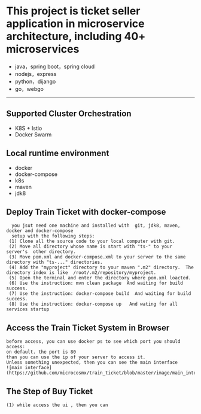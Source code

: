 This project is ticket seller application in microservice architecture, including 40+ microservices
=========================

- java，spring boot，spring cloud
- nodejs，express
- python，dijango
- go，webgo

---
## Supported Cluster Orchestration
- K8S + Istio
- Docker Swarm

##  Local runtime environment
- docker
- docker-compose
- k8s
- maven
- jdk8

## Deploy Train Ticket with docker-compose

      you jsut need one machine and installed with  git, jdk8, maven, docker and docker-compose
      setup with the following steps:
     (1) Clone all the source code to your local computer with git.
     (2) Move all directory whose name is start with "ts-" to your server's  other directory. 
     (3) Move pom.xml and docker-compose.xml to your server to the same directory with "ts-..." directories.
     (4) Add the "myproject" directory to your maven ".m2" directory.  The directory index is like  /root/.m2/repository/myproject.
     (5) Open the terminal and enter the directory where pom.xml loacted.   
     (6) Use the instruction: mvn clean package  And waiting for build success.   
     (7) Use the instruction: docker-compose build  And waiting for build success.
     (8) Use the instruction: docker-compose up   And wating for all services startup
     
## Access the Train Ticket System in Browser 
    before access, you can use docker ps to see which port you should access:
    on default. the port is 80
    than you can use the ip of your server to access it.
    Unless something unexpected, then you can see the main interface
    ![main interface](https://github.com/microcosmx/train_ticket/blob/master/image/main_interface.png)
    
##  The Step of Buy Ticket
    (1) while access the ui , then you can    
    
    